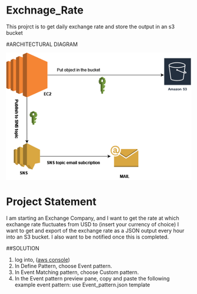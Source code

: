 # Exchnage_Rate
This projrct is to get daily exchange rate and store the output in an s3 bucket



#ARCHITECTURAL DIAGRAM

![image](https://github.com/johnadewumi1/Exchnage_Rate/blob/main/Image/archi.png)

# Project Statement
I am starting an Exchange Company, and I want to get the rate at which exchange rate fluctuates from USD to (insert your currency of choice) 
I want to get and export of the exchange rate as a JSON output every hour into an S3 bucket. I also want to be notified once this is completed. 

##SOLUTION

1. log into, ([aws console](https://s3.console.aws.amazon.com))
2. In Define Pattern, choose Event pattern.
3. In Event Matching pattern, choose Custom pattern.
4. In the Event pattern preview pane, copy and paste the following example event pattern: use Event_pattern.json template




